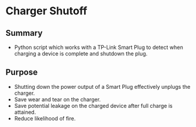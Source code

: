 # Charger Shutoff
## Summary
- Python script which works with a TP-Link Smart Plug to detect when charging a device is complete and shutdown the plug.
## Purpose
- Shutting down the power output of a Smart Plug effectively unplugs the charger.
- Save wear and tear on the charger.
- Save potential leakage on the charged device after full charge is attained.
- Reduce likelihood of fire.
